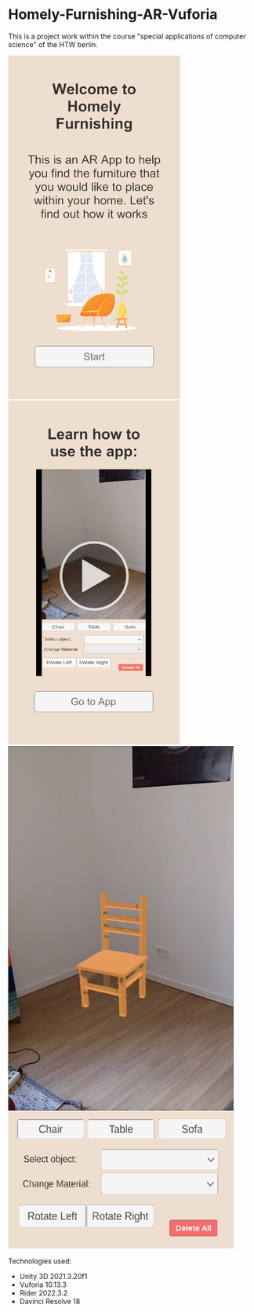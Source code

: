 # Homely-Furnishing-AR-Vuforia
 
This is a project work within the course "special applications of computer science" of the HTW berlin.

![Screenshot](Assets/Media/screenshots/introscene.png) ![Screenshot](Assets/Media/screenshots/tutorialscene.png) ![Screenshot](Assets/Media/screenshots/mainscene.png)

Technologies used:
- Unity 3D 2021.3.20f1
- Vuforia 10.13.3  
- Rider 2022.3.2
- Davinci Resolve 18
